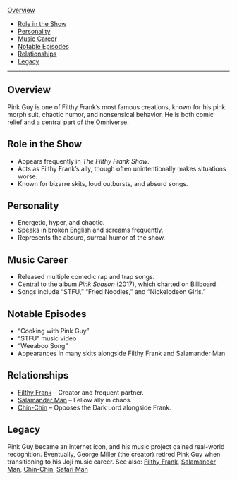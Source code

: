[Overview](#overview)
- [Role in the Show](#role-in-the-show)
- [Personality](#personality)
- [Music Career](#music-career)
- [Notable Episodes](#notable-episodes)
- [Relationships](#relationships)
- [Legacy](#legacy)

---

## Overview
Pink Guy is one of Filthy Frank’s most famous creations, known for his pink morph suit, chaotic humor, and nonsensical behavior. He is both comic relief and a central part of the Omniverse.

## Role in the Show
- Appears frequently in *The Filthy Frank Show*.  
- Acts as Filthy Frank’s ally, though often unintentionally makes situations worse.  
- Known for bizarre skits, loud outbursts, and absurd songs.  

## Personality
- Energetic, hyper, and chaotic.  
- Speaks in broken English and screams frequently.  
- Represents the absurd, surreal humor of the show.  

## Music Career
- Released multiple comedic rap and trap songs.  
- Central to the album *Pink Season* (2017), which charted on Billboard.  
- Songs include “STFU,” “Fried Noodles,” and “Nickelodeon Girls.”  

## Notable Episodes
- “Cooking with Pink Guy”  
- “STFU” music video  
- “Weeaboo Song”  
- Appearances in many skits alongside Filthy Frank and Salamander Man  

## Relationships
- [Filthy Frank](filthyfrank.md) – Creator and frequent partner.  
- [Salamander Man](salamanderman.md) – Fellow ally in chaos.  
- [Chin-Chin](chinchin.md) – Opposes the Dark Lord alongside Frank.  

## Legacy
Pink Guy became an internet icon, and his music project gained real-world recognition. Eventually, George Miller (the creator) retired Pink Guy when transitioning to his Joji music career.
See also: [Filthy Frank](filthyfrank.md), [Salamander Man](salamanderman.md), [Chin-Chin](chinchin.md), [Safari Man](safariman.md)
